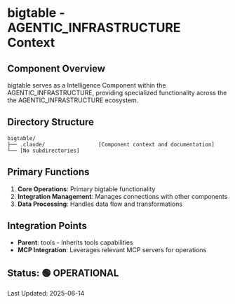 # bigtable - AGENTIC_INFRASTRUCTURE Context

## Component Overview

bigtable serves as a Intelligence Component within the AGENTIC_INFRASTRUCTURE, providing specialized functionality across the the AGENTIC_INFRASTRUCTURE ecosystem.

## Directory Structure

```
bigtable/
├── .claude/                 [Component context and documentation]
└── [No subdirectories]
```

## Primary Functions

1. **Core Operations**: Primary bigtable functionality
2. **Integration Management**: Manages connections with other components
3. **Data Processing**: Handles data flow and transformations

## Integration Points

- **Parent**: tools - Inherits tools capabilities
- **MCP Integration**: Leverages relevant MCP servers for operations
  
## Status: 🟢 OPERATIONAL

Last Updated: 2025-06-14
